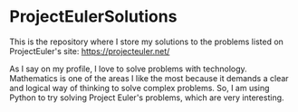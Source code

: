 # ProjectEulerSolutions
This is the repository where I store my solutions to the problems listed on ProjectEuler's site: https://projecteuler.net/

As I say on my profile, I love to solve problems with technology. 
Mathematics is one of the areas I like the most because it demands a clear and logical way of thinking to solve complex problems.
So, I am using Python to try solving Project Euler's problems, which are very interesting.
